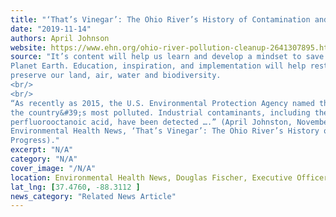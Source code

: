 ```yaml
---
title: "‘That’s Vinegar’: The Ohio River’s History of Contamination and Progress"
date: "2019-11-14"
authors: April Johnson
website: https://www.ehn.org/ohio-river-pollution-cleanup-2641307895.html/
source: "It’s content will help us learn and develop a mindset to save Our
Planet Earth. Education, inspiration, and implementation will help restore, conserve, and
preserve our land, air, water and biodiversity.
<br/>
<br/>
“As recently as 2015, the U.S. Environmental Protection Agency named the Ohio River as one of
the country&#39;s most polluted. Industrial contaminants, including the “forever chemical”
perfluorooctanoic acid, have been detected ….” (April Johnston, November 14, 2019 in
Environmental Health News, ‘That’s Vinegar’: The Ohio River’s History of Contamination and
Progress)."
excerpt: "N/A"
category: "N/A"
cover_image: "/N/A"
location: Environmental Health News, Douglas Fischer, Executive Officer, Bozeman, Montana
lat_lng: [37.4760, -88.3112 ]
news_category: "Related News Article"
---
```

